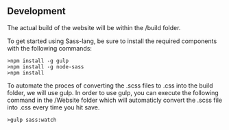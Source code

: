 Development
------------
The actual build of the website will be within the /build folder.

To get started using Sass-lang, be sure to install the required components with the following commands:
```
>npm install -g gulp
>npm install -g node-sass
>npm install
```

To automate the proces of converting the .scss files to .css into the build folder, we will use gulp. In order to use gulp, you can execute the following command in the /Website folder which will automaticly convert the .scss file into .css every time you hit save.
```
>gulp sass:watch
```
